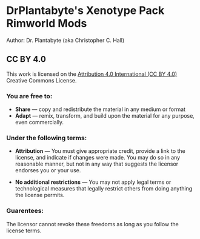 # DrPlantabyte's Xenotype Pack Rimworld Mods
Author: Dr. Plantabyte (aka Christopher C. Hall)
## CC BY 4.0

This work is licensed on the [Attribution 4.0 International (CC BY 4.0)](https://creativecommons.org/licenses/by/4.0/) Creative Commons License.


### You are free to:

* **Share** — copy and redistribute the material in any medium or format
* **Adapt** — remix, transform, and build upon the material
    for any purpose, even commercially.


### Under the following terms:

* **Attribution** — You must give appropriate credit, provide a link to the license, and indicate if changes were made. You may do so in any reasonable manner, but not in any way that suggests the licensor endorses you or your use.

* **No additional restrictions** — You may not apply legal terms or technological measures that legally restrict others from doing anything the license permits.

### Guarentees:

The licensor cannot revoke these freedoms as long as you follow the license terms.